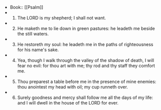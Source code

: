 - Book:: [[Psalm]]
- 1. The LORD is my shepherd; I shall not want.
- 2. He maketh me to lie down in green pastures: he leadeth me beside the still waters.
- 3. He restoreth my soul: he leadeth me in the paths of righteousness for his name's sake.
- 4. Yea, though I walk through the valley of the shadow of death, I will fear no evil: for thou art with me; thy rod and thy staff they comfort me.
- 5. Thou preparest a table before me in the presence of mine enemies: thou anointest my head with oil; my cup runneth over.
- 6. Surely goodness and mercy shall follow me all the days of my life: and I will dwell in the house of the LORD for ever.
